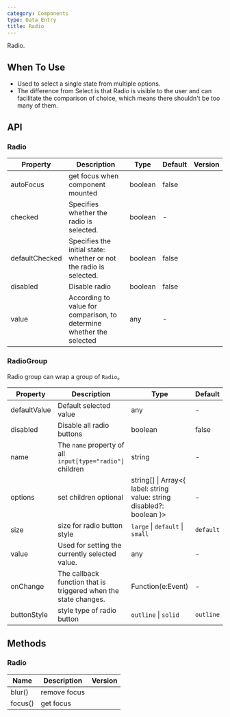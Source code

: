 ```yaml
---
category: Components
type: Data Entry
title: Radio
---
```


Radio.

## When To Use

- Used to select a single state from multiple options.
- The difference from Select is that Radio is visible to the user and can facilitate the comparison of choice, which means there shouldn't be too many of them.

## API

### Radio

| Property       | Description                                                          | Type    | Default | Version |
| -------------- | -------------------------------------------------------------------- | ------- | ------- | ------- |
| autoFocus      | get focus when component mounted                                     | boolean | false   |         |
| checked        | Specifies whether the radio is selected.                             | boolean | -       |         |
| defaultChecked | Specifies the initial state: whether or not the radio is selected.   | boolean | false   |         |
| disabled       | Disable radio                                                        | boolean | false   |         |
| value          | According to value for comparison, to determine whether the selected | any     | -       |         |

### RadioGroup

Radio group can wrap a group of `Radio`。

| Property     | Description                                                     | Type                                                                      | Default   | Version |
| ------------ | --------------------------------------------------------------- | ------------------------------------------------------------------------- | --------- | ------- |
| defaultValue | Default selected value                                          | any                                                                       | -         |         |
| disabled     | Disable all radio buttons                                       | boolean                                                                   | false     |         |
| name         | The `name` property of all `input[type="radio"]` children       | string                                                                    | -         |         |
| options      | set children optional                                           | string\[] \| Array&lt;{ label: string value: string disabled?: boolean }> | -         |         |
| size         | size for radio button style                                     | `large` \| `default` \| `small`                                           | `default` |         |
| value        | Used for setting the currently selected value.                  | any                                                                       | -         |         |
| onChange     | The callback function that is triggered when the state changes. | Function(e:Event)                                                         | -         |         |
| buttonStyle  | style type of radio button                                      | `outline` \| `solid`                                                      | `outline` | 3.7.0   |

## Methods

### Radio

| Name    | Description  | Version |
| ------- | ------------ | ------- |
| blur()  | remove focus |         |
| focus() | get focus    |         |
